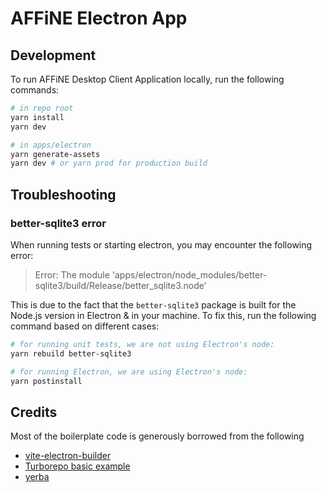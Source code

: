 # AFFiNE Electron App

## Development

To run AFFiNE Desktop Client Application locally, run the following commands:

```sh
# in repo root
yarn install
yarn dev

# in apps/electron
yarn generate-assets
yarn dev # or yarn prod for production build
```

## Troubleshooting

### better-sqlite3 error

When running tests or starting electron, you may encounter the following error:

> Error: The module 'apps/electron/node_modules/better-sqlite3/build/Release/better_sqlite3.node'

This is due to the fact that the `better-sqlite3` package is built for the Node.js version in Electron & in your machine. To fix this, run the following command based on different cases:

```sh
# for running unit tests, we are not using Electron's node:
yarn rebuild better-sqlite3

# for running Electron, we are using Electron's node:
yarn postinstall
```

## Credits

Most of the boilerplate code is generously borrowed from the following

- [vite-electron-builder](https://github.com/cawa-93/vite-electron-builder)
- [Turborepo basic example](https://github.com/vercel/turborepo/tree/main/examples/basic)
- [yerba](https://github.com/t3dotgg/yerba)
